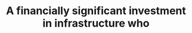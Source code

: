 ---
layout: answer
title: "A financially significant investment in infrastructure who"
blurb: "<p>A large investment in infrastructure would be CapEx, or a capital expense</p>
<p>The cloud can help organizations avoid having to spend millions of doll"
quid: 299
---